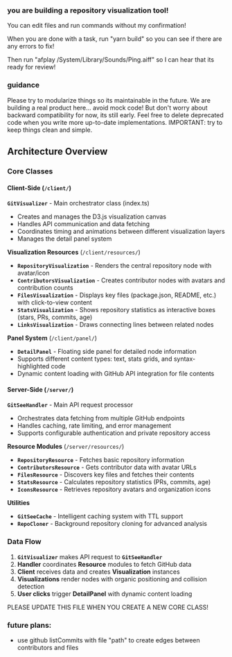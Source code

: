 ### you are building a repository visualization tool!

You can edit files and run commands without my confirmation!

When you are done with a task, run "yarn build" so you can see if there are any errors to fix!

Then run "afplay /System/Library/Sounds/Ping.aiff" so I can hear that its ready for review!

### guidance

Please try to modularize things so its maintainable in the future. We are building a real product here... avoid mock code! But don't worry about backward compatibility for now, its still early. Feel free to delete deprecated code when you write more up-to-date implementations. IMPORTANT: try to keep things clean and simple.

## Architecture Overview

### Core Classes

#### Client-Side (`/client/`)

**`GitVisualizer`** - Main orchestrator class (index.ts)

- Creates and manages the D3.js visualization canvas
- Handles API communication and data fetching
- Coordinates timing and animations between different visualization layers
- Manages the detail panel system

**Visualization Resources** (`/client/resources/`)

- **`RepositoryVisualization`** - Renders the central repository node with avatar/icon
- **`ContributorsVisualization`** - Creates contributor nodes with avatars and contribution counts
- **`FilesVisualization`** - Displays key files (package.json, README, etc.) with click-to-view content
- **`StatsVisualization`** - Shows repository statistics as interactive boxes (stars, PRs, commits, age)
- **`LinksVisualization`** - Draws connecting lines between related nodes

**Panel System** (`/client/panel/`)

- **`DetailPanel`** - Floating side panel for detailed node information
- Supports different content types: text, stats grids, and syntax-highlighted code
- Dynamic content loading with GitHub API integration for file contents

#### Server-Side (`/server/`)

**`GitSeeHandler`** - Main API request processor

- Orchestrates data fetching from multiple GitHub endpoints
- Handles caching, rate limiting, and error management
- Supports configurable authentication and private repository access

**Resource Modules** (`/server/resources/`)

- **`RepositoryResource`** - Fetches basic repository information
- **`ContributorsResource`** - Gets contributor data with avatar URLs
- **`FilesResource`** - Discovers key files and fetches their contents
- **`StatsResource`** - Calculates repository statistics (PRs, commits, age)
- **`IconsResource`** - Retrieves repository avatars and organization icons

**Utilities**

- **`GitSeeCache`** - Intelligent caching system with TTL support
- **`RepoCloner`** - Background repository cloning for advanced analysis

### Data Flow

1. **`GitVisualizer`** makes API request to **`GitSeeHandler`**
2. **Handler** coordinates **Resource** modules to fetch GitHub data
3. **Client** receives data and creates **Visualization** instances
4. **Visualizations** render nodes with organic positioning and collision detection
5. **User clicks** trigger **DetailPanel** with dynamic content loading

PLEASE UPDATE THIS FILE WHEN YOU CREATE A NEW CORE CLASS!

### future plans:

- use github listCommits with file "path" to create edges between contributors and files
